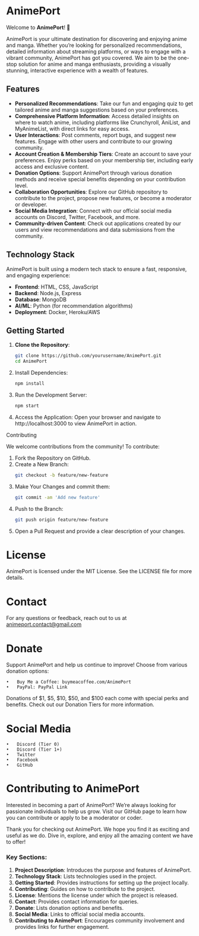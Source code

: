 # AnimePort

Welcome to **AnimePort**! 🚀

AnimePort is your ultimate destination for discovering and enjoying anime and manga. Whether you’re looking for personalized recommendations, detailed information about streaming platforms, or ways to engage with a vibrant community, AnimePort has got you covered. We aim to be the one-stop solution for anime and manga enthusiasts, providing a visually stunning, interactive experience with a wealth of features.

## Features

- **Personalized Recommendations**: Take our fun and engaging quiz to get tailored anime and manga suggestions based on your preferences.
- **Comprehensive Platform Information**: Access detailed insights on where to watch anime, including platforms like Crunchyroll, AniList, and MyAnimeList, with direct links for easy access.
- **User Interactions**: Post comments, report bugs, and suggest new features. Engage with other users and contribute to our growing community.
- **Account Creation & Membership Tiers**: Create an account to save your preferences. Enjoy perks based on your membership tier, including early access and exclusive content.
- **Donation Options**: Support AnimePort through various donation methods and receive special benefits depending on your contribution level.
- **Collaboration Opportunities**: Explore our GitHub repository to contribute to the project, propose new features, or become a moderator or developer.
- **Social Media Integration**: Connect with our official social media accounts on Discord, Twitter, Facebook, and more.
- **Community-driven Content**: Check out applications created by our users and view recommendations and data submissions from the community.

## Technology Stack

AnimePort is built using a modern tech stack to ensure a fast, responsive, and engaging experience:

- **Frontend**: HTML, CSS, JavaScript
- **Backend**: Node.js, Express
- **Database**: MongoDB
- **AI/ML**: Python (for recommendation algorithms)
- **Deployment**: Docker, Heroku/AWS

## Getting Started

1. **Clone the Repository**:
   ```bash
   git clone https://github.com/yourusername/AnimePort.git
   cd AnimePort

2.	Install Dependencies:
    ```bash
  	npm install
    
3.	Run the Development Server:
     ```bash
     npm start

4.	Access the Application:
Open your browser and navigate to http://localhost:3000 to view AnimePort in action.

Contributing

We welcome contributions from the community! To contribute:

  1. 	Fork the Repository on GitHub.
  2.  Create a New Branch:
      ```bash
      git checkout -b feature/new-feature
      
  3. Make Your Changes and commit them:
       ```bash
       git commit -am 'Add new feature'

  4. Push to the Branch:
     ```bash
     git push origin feature/new-feature

  5.	Open a Pull Request and provide a clear description of your changes.


# License

AnimePort is licensed under the MIT License. See the LICENSE file for more details.

# Contact

For any questions or feedback, reach out to us at animeport.contact@gmail.com

# Donate

Support AnimePort and help us continue to improve! Choose from various donation options:

	•	Buy Me a Coffee: buymeacoffee.com/AnimePort
	•	PayPal: PayPal Link

Donations of $1, $5, $10, $50, and $100 each come with special perks and benefits. Check out our Donation Tiers for more information.

# Social Media

	•	Discord (Tier 0)
	•	Discord (Tier 1+)
	•	Twitter
	•	Facebook
	•	GitHub

# Contributing to AnimePort

Interested in becoming a part of AnimePort? We’re always looking for passionate individuals to help us grow. Visit our GitHub page to learn how you can contribute or apply to be a moderator or coder.

Thank you for checking out AnimePort. We hope you find it as exciting and useful as we do. Dive in, explore, and enjoy all the amazing content we have to offer!

### Key Sections:

1. **Project Description**: Introduces the purpose and features of AnimePort.
2. **Technology Stack**: Lists technologies used in the project.
3. **Getting Started**: Provides instructions for setting up the project locally.
4. **Contributing**: Guides on how to contribute to the project.
5. **License**: Mentions the license under which the project is released.
6. **Contact**: Provides contact information for queries.
7. **Donate**: Lists donation options and benefits.
8. **Social Media**: Links to official social media accounts.
9. **Contributing to AnimePort**: Encourages community involvement and provides links for further engagement.         
